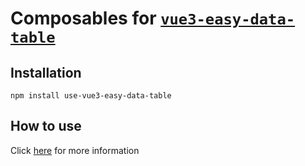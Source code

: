 # Composables for [`vue3-easy-data-table`](https://github.com/HC200ok/vue3-easy-data-table)

## Installation
```shell
npm install use-vue3-easy-data-table
```
## How to use
Click [here](https://hc200ok.github.io/vue3-easy-data-table-doc/features/footer-customization.html) for more information


